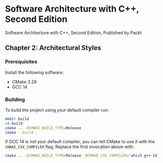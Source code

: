 # Software Architecture with C++, Second Edition

Software Architecture with C++, Second Edition, Published by Packt

## Chapter 2: Architectural Styles

### Prerequisites

Install the following software:

- CMake 3.28
- GCC 14

### Building

To build the project using your default compiler run:

```bash
mkdir build
cd build
cmake .. -DCMAKE_BUILD_TYPE=Release
cmake --build .
```

If GCC 14 is not your default compiler, you can tell CMake to use it with the `CMAKE_CXX_COMPILER` flag.
Replace the first invocation above with:

```bash
cmake .. -DCMAKE_BUILD_TYPE=Release -DCMAKE_CXX_COMPILER=`which g++-14`
```
